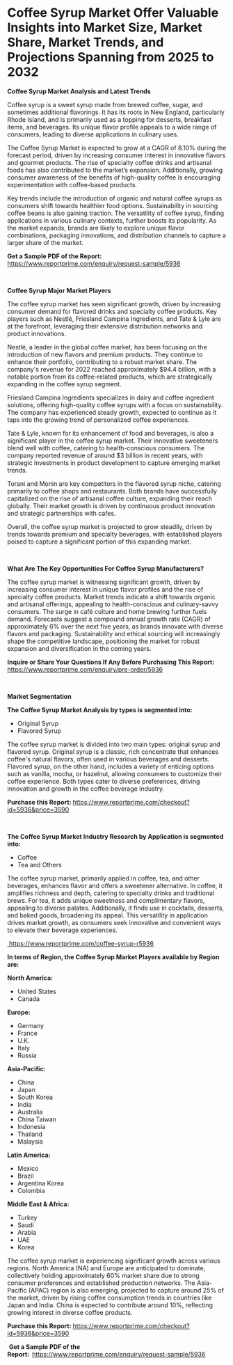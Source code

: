 <p><h1>Coffee Syrup Market Offer Valuable Insights into Market Size, Market Share, Market Trends, and Projections Spanning from 2025 to 2032</h1></p><p><strong>Coffee Syrup Market Analysis and Latest Trends</strong></p>
<p><p>Coffee syrup is a sweet syrup made from brewed coffee, sugar, and sometimes additional flavorings. It has its roots in New England, particularly Rhode Island, and is primarily used as a topping for desserts, breakfast items, and beverages. Its unique flavor profile appeals to a wide range of consumers, leading to diverse applications in culinary uses.</p><p>The Coffee Syrup Market is expected to grow at a CAGR of 8.10% during the forecast period, driven by increasing consumer interest in innovative flavors and gourmet products. The rise of specialty coffee drinks and artisanal foods has also contributed to the market’s expansion. Additionally, growing consumer awareness of the benefits of high-quality coffee is encouraging experimentation with coffee-based products.</p><p>Key trends include the introduction of organic and natural coffee syrups as consumers shift towards healthier food options. Sustainability in sourcing coffee beans is also gaining traction. The versatility of coffee syrup, finding applications in various culinary contexts, further boosts its popularity. As the market expands, brands are likely to explore unique flavor combinations, packaging innovations, and distribution channels to capture a larger share of the market.</p></p>
<p><strong>Get a Sample PDF of the Report:&nbsp;</strong> <a href="https://www.reportprime.com/enquiry/request-sample/5936?utm_campaign=4540&utm_medium=2&utm_source=Github&utm_content=ia&utm_term=14052025&utm_id=coffee-syrup">https://www.reportprime.com/enquiry/request-sample/5936</a></p>
<p>&nbsp;</p>
<p><strong>Coffee Syrup Major Market Players</strong></p>
<p><p>The coffee syrup market has seen significant growth, driven by increasing consumer demand for flavored drinks and specialty coffee products. Key players such as Nestlé, Friesland Campina Ingredients, and Tate & Lyle are at the forefront, leveraging their extensive distribution networks and product innovations.</p><p>Nestlé, a leader in the global coffee market, has been focusing on the introduction of new flavors and premium products. They continue to enhance their portfolio, contributing to a robust market share. The company's revenue for 2022 reached approximately $94.4 billion, with a notable portion from its coffee-related products, which are strategically expanding in the coffee syrup segment.</p><p>Friesland Campina Ingredients specializes in dairy and coffee ingredient solutions, offering high-quality coffee syrups with a focus on sustainability. The company has experienced steady growth, expected to continue as it taps into the growing trend of personalized coffee experiences.</p><p>Tate & Lyle, known for its enhancement of food and beverages, is also a significant player in the coffee syrup market. Their innovative sweeteners blend well with coffee, catering to health-conscious consumers. The company reported revenue of around $3 billion in recent years, with strategic investments in product development to capture emerging market trends.</p><p>Torani and Monin are key competitors in the flavored syrup niche, catering primarily to coffee shops and restaurants. Both brands have successfully capitalized on the rise of artisanal coffee culture, expanding their reach globally. Their market growth is driven by continuous product innovation and strategic partnerships with cafes.</p><p>Overall, the coffee syrup market is projected to grow steadily, driven by trends towards premium and specialty beverages, with established players poised to capture a significant portion of this expanding market.</p></p>
<p>&nbsp;</p>
<p><strong>What Are The Key Opportunities For Coffee Syrup Manufacturers?</strong></p>
<p><p>The coffee syrup market is witnessing significant growth, driven by increasing consumer interest in unique flavor profiles and the rise of specialty coffee products. Market trends indicate a shift towards organic and artisanal offerings, appealing to health-conscious and culinary-savvy consumers. The surge in café culture and home brewing further fuels demand. Forecasts suggest a compound annual growth rate (CAGR) of approximately 6% over the next five years, as brands innovate with diverse flavors and packaging. Sustainability and ethical sourcing will increasingly shape the competitive landscape, positioning the market for robust expansion and diversification in the coming years.</p></p>
<p><strong>Inquire or Share Your Questions If Any Before Purchasing This Report:</strong> <a href="https://www.reportprime.com/enquiry/pre-order/5936?utm_campaign=4540&utm_medium=2&utm_source=Github&utm_content=ia&utm_term=14052025&utm_id=coffee-syrup">https://www.reportprime.com/enquiry/pre-order/5936</a></p>
<p>&nbsp;</p>
<p><strong>Market Segmentation</strong></p>
<p><strong>The Coffee Syrup Market Analysis by types is segmented into:</strong></p>
<p><ul><li>Original Syrup</li><li>Flavored Syrup</li></ul></p>
<p><p>The coffee syrup market is divided into two main types: original syrup and flavored syrup. Original syrup is a classic, rich concentrate that enhances coffee's natural flavors, often used in various beverages and desserts. Flavored syrup, on the other hand, includes a variety of enticing options such as vanilla, mocha, or hazelnut, allowing consumers to customize their coffee experience. Both types cater to diverse preferences, driving innovation and growth in the coffee beverage industry.</p></p>
<p><strong>Purchase this Report:&nbsp;</strong><a href="https://www.reportprime.com/checkout?id=5936&price=3590&utm_campaign=4540&utm_medium=2&utm_source=Github&utm_content=ia&utm_term=14052025&utm_id=coffee-syrup">https://www.reportprime.com/checkout?id=5936&price=3590</a></p>
<p>&nbsp;</p>
<p><strong>The Coffee Syrup Market Industry Research by Application is segmented into:</strong></p>
<p><ul><li>Coffee</li><li>Tea and Others</li></ul></p>
<p><p>The coffee syrup market, primarily applied in coffee, tea, and other beverages, enhances flavor and offers a sweetener alternative. In coffee, it amplifies richness and depth, catering to specialty drinks and traditional brews. For tea, it adds unique sweetness and complimentary flavors, appealing to diverse palates. Additionally, it finds use in cocktails, desserts, and baked goods, broadening its appeal. This versatility in application drives market growth, as consumers seek innovative and convenient ways to elevate their beverage experiences.</p></p>
<p><a href="https://www.reportprime.com/coffee-syrup-r5936?utm_campaign=4540&utm_medium=2&utm_source=Github&utm_content=ia&utm_term=14052025&utm_id=coffee-syrup">&nbsp;https://www.reportprime.com/coffee-syrup-r5936</a></p>
<p><strong>In terms of Region, the Coffee Syrup Market Players available by Region are:</strong></p>
<p>
    <p> <strong> North America: </strong>
        <ul>
            <li>United States</li>
            <li>Canada</li>
        </ul>
        </p> 
    <p> <strong> Europe: </strong>
        <ul>
            <li>Germany</li>
            <li>France</li>
            <li>U.K.</li>
            <li>Italy</li>
            <li>Russia</li>
        </ul>
        </p> 
    <p> <strong> Asia-Pacific: </strong>
        <ul>
            <li>China</li>
            <li>Japan</li>
            <li>South Korea</li>
            <li>India</li>
            <li>Australia</li>
            <li>China Taiwan</li>
            <li>Indonesia</li>
            <li>Thailand</li>
            <li>Malaysia</li>
        </ul>
        </p> 
    <p> <strong> Latin America: </strong>
        <ul>
            <li>Mexico</li>
            <li>Brazil</li>
            <li>Argentina Korea</li>
            <li>Colombia</li>
        </ul>
        </p> 
    <p> <strong> Middle East & Africa: </strong>
        <ul>
            <li>Turkey</li>
            <li>Saudi</li>
            <li>Arabia</li>
            <li>UAE</li>
            <li>Korea</li>
        </ul>
    </p>
    </p>
<p><p>The coffee syrup market is experiencing significant growth across various regions. North America (NA) and Europe are anticipated to dominate, collectively holding approximately 60% market share due to strong consumer preferences and established production networks. The Asia-Pacific (APAC) region is also emerging, projected to capture around 25% of the market, driven by rising coffee consumption trends in countries like Japan and India. China is expected to contribute around 10%, reflecting growing interest in diverse coffee products.</p></p>
<p><strong>Purchase this Report: </strong><a href="https://www.reportprime.com/checkout?id=5936&price=3590&utm_campaign=4540&utm_medium=2&utm_source=Github&utm_content=ia&utm_term=14052025&utm_id=coffee-syrup">https://www.reportprime.com/checkout?id=5936&price=3590</a></p>
<p>&nbsp;<strong>Get a Sample PDF of the Report:&nbsp;&nbsp;</strong><a href="https://www.reportprime.com/enquiry/request-sample/5936?utm_campaign=4540&utm_medium=2&utm_source=Github&utm_content=ia&utm_term=14052025&utm_id=coffee-syrup">https://www.reportprime.com/enquiry/request-sample/5936</a></p>
<p><strong></strong></p>
<p><p></p><p></p><p></p></p>